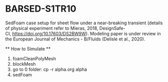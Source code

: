 # BARSED-S1TR10
SedFoam case setup for sheet flow under a near-breaking transient (details of physical experiment refer to Mieras, 2018, DesignSafe-CI, https://doi.org/10.17603/DS2BW9W). Modeling paper is under review in the European Journal of Mechanics - B/Fluids (Delisle et al., 2020).

** How to Simulate **
1. foamCleanPolyMesh
2. blockMesh
3. go to 0 folder: cp -r alpha.org alpha
4. sedFoam
